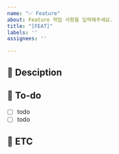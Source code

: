 ```yaml
---
name: "✅ Feature"
about: Feature 작업 사항을 입력해주세요.
title: "[FEAT]"
labels: ''
assignees: ''

---
```


## 🛄 Desciption
<!-- 설명을 작성하세요 -->

## 🛄 To-do
- [ ] todo
- [ ] todo

## 🛄 ETC
